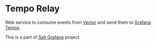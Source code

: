 # Tempo Relay

Web service to consume events from [Vector](https://vector.dev) and send them to [Grafana Tempo](https://grafana.com/docs/tempo/latest/).

This is a part of [Salt Grafana](https://turtletraction-oss.gitlab.io/salt-grafana/) project.
